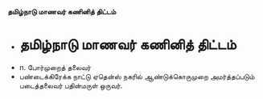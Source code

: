 **தமிழ்நாடு மாணவர் கணினித் திட்டம்**
- # தமிழ்நாடு மாணவர் கணினித் திட்டம்
- n. போர்முறைத் தலைவர்
- பண்டைக்கிரேக்க நாட்டு ஏதென்ஸ் நகரில்  ஆண்டுக்கொருமுறை அமர்த்தப்படும் படைத்தலைவர் பதின்மருள் ஒருவர்.

